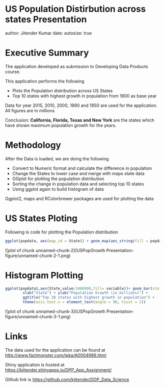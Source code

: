 

US Population Distirbution across states Presentation
========================================================
author: Jitender Kumar
date: 
autosize: true



Executive Summary
========================================================
The application developed as submission to Developing Data Products course.

This application performs the following
  - Plots the Population distribution across US States 
  - Top 10 states with highest growth in population from 1900 as base year

Data for year 2015, 2010, 2000, 1990 and 1950 are used for the application. All figures are in millions
 
Conclusion: 
**California, Florida,  Texas and New York** are the states which have shown maximum population growth for the years.


Methodology
========================================================
After the Data is loaded, we are doing the following
 - Convert to Numeric format and calculate the difference in population
 - Change the States to lower case and merge with maps state data
 - GGplot for plotting the population distribution
 - Sorting the change in population data and selecting top 10 states 
 - Using ggplot again to build histogram of data
 
 Ggplot2, maps and RColorbrewer packages are used for plotting the data
 
US States Ploting
========================================================
Following is code for plotting the Population distribution

```r
ggplot(popdata, aes(map_id = State)) + geom_map(aes_string(fill = popdata$Year_2015), map = states_map) + ggtitle("Population distribution across states (in millions)") + scale_fill_gradientn("",colours=brewer.pal(5,"GnBu"))+ expand_limits(x = states_map$long, y = states_map$lat)
```

![plot of chunk unnamed-chunk-2](USPopGrowth Presentation-figure/unnamed-chunk-2-1.png)


Histogram Plotting
========================================================


```r
ggplot(popdata1,aes(State,value/1000000,fill= variable))+ geom_bar(stat = "identity", position = "stack") +
        xlab("State") + ylab("Population Growth (in millions)") +
        ggtitle("Top 10 states with highest growth in population") +
        theme(axis.text.x = element_text(angle = 90, hjust = 1))
```

![plot of chunk unnamed-chunk-3](USPopGrowth Presentation-figure/unnamed-chunk-3-1.png)


Links
========================================================
The data used for the application can be found at 
http://www.factmonster.com/ipka/A0004986.html

Shiny application is hosted at 
https://kjitender.shinyapps.io/DPP_App_Assignment/

Github link is https://github.com/kjitender/DDP_Data_Science
